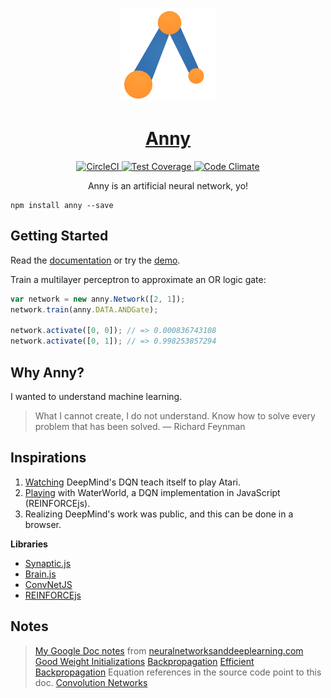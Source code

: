 <p align="center">
  <a href="http://dev-coop.github.io/anny/">
    <img height="150" width="150" src="https://raw.githubusercontent.com/dev-coop/anny/master/logo.png">
  </a>
</p>

<h1 align="center">
  <a href="http://dev-coop.github.io/anny">Anny</a>
</h1>

<p align="center">
  <a href="https://circleci.com/gh/dev-coop/anny">
    <img src="https://img.shields.io/circleci/project/dev-coop/anny/master.svg?style=flat-square" alt="CircleCI"/>
  </a>
  <a href="https://codeclimate.com/github/dev-coop/anny/coverage">
    <img src="https://img.shields.io/codeclimate/coverage/github/dev-coop/anny.svg?style=flat-square" alt="Test Coverage"/>
  </a>
  <a href="https://codeclimate.com/github/dev-coop/anny">
    <img src="https://img.shields.io/codeclimate/github/dev-coop/anny.svg?style=flat-square" alt="Code Climate"/>
  </a>
</p>

<p align="center">
  Anny is an artificial neural network, yo!
</p>


```
npm install anny --save
```

## Getting Started

Read the [documentation](http://dev-coop.github.io/anny/docs)
or try the [demo](http://dev-coop.github.io/anny).

Train a multilayer perceptron to approximate an OR logic gate:

```js
var network = new anny.Network([2, 1]);
network.train(anny.DATA.ANDGate);

network.activate([0, 0]); // => 0.000836743108
network.activate([0, 1]); // => 0.998253857294
```

## Why Anny?

I wanted to understand machine learning.

>What I cannot create, I do not understand. Know how to solve every problem that has been solved.
>&mdash; Richard Feynman

## Inspirations

1. [Watching](https://www.youtube.com/watch?v=EfGD2qveGdQ) DeepMind's DQN teach 
itself to play Atari.
2. [Playing](http://cs.stanford.edu/people/karpathy/reinforcejs/waterworld.html) 
with WaterWorld, a DQN implementation in JavaScript (REINFORCEjs).
3. Realizing DeepMind's work was public, and this can be done in a browser.

**Libraries**

- [Synaptic.js](https://github.com/cazala/synaptic)
- [Brain.js](https://github.com/cazala/synaptic)
- [ConvNetJS](https://github.com/karpathy/convnetjs)
- [REINFORCEjs](https://github.com/karpathy/reinforcejs)

## Notes

>[My Google Doc notes](https://docs.google.com/document/d/1h-G9qqp-xC_ykq-weEIjtk0IvXdmij3tCDRfP75BJUg) from [neuralnetworksanddeeplearning.com](http://neuralnetworksanddeeplearning.com/)
>[Good Weight Initializations](https://plus.google.com/+SoumithChintala/posts/RZfdrRQWL6u)
>[Backpropagation](http://page.mi.fu-berlin.de/rojas/neural/chapter/K7.pdf)
>[Efficient Backpropagation](http://yann.lecun.com/exdb/publis/pdf/lecun-98b.pdf) Equation references in the source code point to this doc.
>[Convolution Networks](http://andrew.gibiansky.com/blog/machine-learning/convolutional-neural-networks/)  
